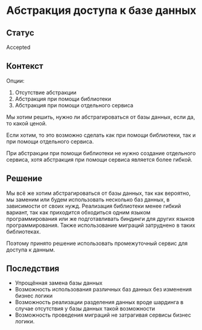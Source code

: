 # Абстракция доступа к базе данных

## Статус

Accepted

## Контекст

Опции:
1. Отсутствие абстракции
1. Абстракция при помощи библиотеки
1. Абстракция при помощи отдельного сервиса

Мы хотим решить, нужно ли абстрагироваться от базы данных, если да, то какой ценой.

Если хотим, то это возможно сделать как при помощи библиотеки, так и при помощи отдельного сервиса.

При абстракции при помощи библиотеки не нужно создание отдельного сервиса, хотя абстракция при помощи сервиса является более гибкой.


## Решение

Мы всё же хотим абстрагироваться от базы данных, так как вероятно, мы заменим или будем использовать несколько баз данных, в зависимости от своих нужд.
Реализация библиотеки менее гибкий вариант, так как приходится обходиться одним языком программирования или же подготавливать биндинги для других языков программирования. Также использование миграций затруднено в таких библиотеках.

Поэтому принято решение использовать промежуточный сервис для доступа к данным.

## Последствия

* Упрощённая замена базы данных
* Возможность использования различных баз данных без изменения бизнес логики
* Возможность реализации разделения данных вроде шардинга в случае отсутствия у базы данных такой возможности
* Возможность проведения миграций не затрагивая сервисы бизнес логики.
